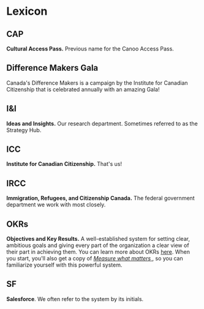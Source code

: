 # Lexicon

## CAP
__Cultural Access Pass.__ Previous name for the Canoo Access Pass.

## Difference Makers Gala
Canada's Difference Makers is a campaign by the Institute for Canadian Citizenship that is celebrated annually with an amazing Gala! 

## I&I
__Ideas and Insights.__ Our research department. Sometimes referred to as the Strategy Hub. 

## ICC
__Institute for Canadian Citizenship.__ That's us!

## IRCC
__Immigration, Refugees, and Citizenship Canada.__ The federal government department we work with most closely.

## OKRs
__Objectives and Key Results.__ A well-established system for setting clear, ambitious goals and giving every part of the organization a clear view of their part in achieving them. You can learn more about OKRs [here](https://www.whatmatters.com/get-started). When you start, you'll also get a copy of [*Measure what matters* ](https://www.chapters.indigo.ca/en-ca/books/measure-what-matters-how-google/9780525536222-item.html), so you can familiarize yourself with this powerful system.

## SF
__Salesforce__. We often refer to the system by its initials.
